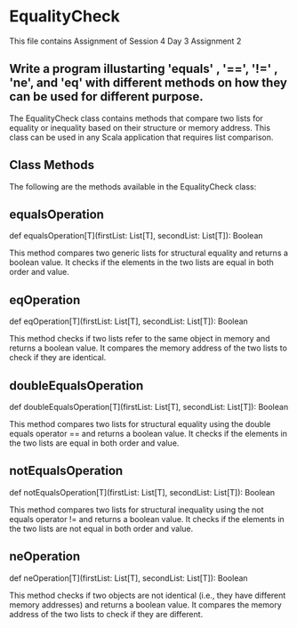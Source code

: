 # EqualityCheck
This file contains Assignment of Session 4 Day 3 Assignment 2 

## Write a program illustarting 'equals' , '==', '!=' , 'ne', and 'eq' with different methods on how they can be used for different purpose.

The EqualityCheck class contains methods that compare two lists for equality or inequality based on their structure or memory address. This class can be used in any Scala application that requires list comparison.

## Class Methods

The following are the methods available in the EqualityCheck class:

## equalsOperation

def equalsOperation[T](firstList: List[T], secondList: List[T]): Boolean

This method compares two generic lists for structural equality and returns a boolean value. It checks if the elements in the two lists are equal in both order and value.

## eqOperation

def eqOperation[T](firstList: List[T], secondList: List[T]): Boolean

This method checks if two lists refer to the same object in memory and returns a boolean value. It compares the memory address of the two lists to check if they are identical.

## doubleEqualsOperation

def doubleEqualsOperation[T](firstList: List[T], secondList: List[T]): Boolean

This method compares two lists for structural equality using the double equals operator == and returns a boolean value. It checks if the elements in the two lists are equal in both order and value.

## notEqualsOperation

def notEqualsOperation[T](firstList: List[T], secondList: List[T]): Boolean

This method compares two lists for structural inequality using the not equals operator != and returns a boolean value. It checks if the elements in the two lists are not equal in both order and value.

## neOperation

def neOperation[T](firstList: List[T], secondList: List[T]): Boolean

This method checks if two objects are not identical (i.e., they have different memory addresses) and returns a boolean value. It compares the memory address of the two lists to check if they are different.
